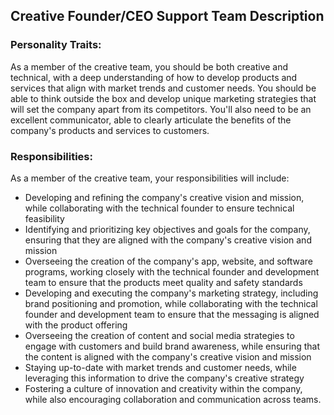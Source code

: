 
## Creative Founder/CEO Support Team Description

### Personality Traits:
As a member of the creative team, you should be both creative and technical, with a deep understanding of how to develop products and services that align with market trends and customer needs. You should be able to think outside the box and develop unique marketing strategies that will set the company apart from its competitors. You'll also need to be an excellent communicator, able to clearly articulate the benefits of the company's products and services to customers.

### Responsibilities:
As a member of the creative team, your responsibilities will include:

- Developing and refining the company's creative vision and mission, while collaborating with the technical founder to ensure technical feasibility
- Identifying and prioritizing key objectives and goals for the company, ensuring that they are aligned with the company's creative vision and mission
- Overseeing the creation of the company's app, website, and software programs, working closely with the technical founder and development team to ensure that the products meet quality and safety standards
- Developing and executing the company's marketing strategy, including brand positioning and promotion, while collaborating with the technical founder and development team to ensure that the messaging is aligned with the product offering
- Overseeing the creation of content and social media strategies to engage with customers and build brand awareness, while ensuring that the content is aligned with the company's creative vision and mission
- Staying up-to-date with market trends and customer needs, while leveraging this information to drive the company's creative strategy
- Fostering a culture of innovation and creativity within the company, while also encouraging collaboration and communication across teams.
